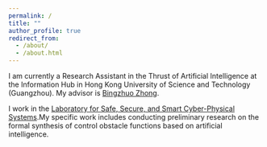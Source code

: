 ```yaml
---
permalink: /
title: ""
author_profile: true
redirect_from: 
  - /about/
  - /about.html
---
```

I am currently a Research Assistant in the Thrust of Artificial Intelligence at the Information Hub in  Hong Kong University of Science and Technology (Guangzhou). My advisor is [Bingzhuo Zhong](https://sss-cpslab.cn/bingzhuo/index.html). 

I work in the [Laboratory for Safe, Secure, and Smart Cyber-Physical Systems](https://sss-cpslab.cn/index.html).My specific work includes conducting preliminary research on the formal synthesis of control obstacle functions based on artificial intelligence.
